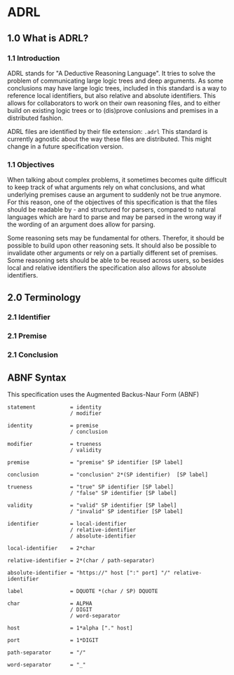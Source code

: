 # ADRL

## 1.0 What is ADRL?

### 1.1 Introduction

ADRL stands for "A Deductive Reasoning Language". It tries to solve the problem of communicating large logic trees and deep arguments. As some conclusions may have large logic trees, included in this standard is a way to reference local identifiers, but also relative and absolute identifiers. This allows for collaborators to work on their own reasoning files, and to either build on existing logic trees or to (dis)prove conlusions and premises in a distributed fashion.

ADRL files are identified by their file extension: `.adrl` This standard is currently agnostic about the way these files are distributed. This might change in a future specification version. 

### 1.1 Objectives

When talking about complex problems, it sometimes becomes quite difficult to keep track of what arguments rely on what conclusions, and what underlying premises cause an argument to suddenly not be true anymore. For this reason, one of the objectives of this specification is that the files should be readable by - and structured for parsers, compared to natural languages which are hard to parse and may be parsed in the wrong way if the wording of an argument does allow for parsing.

Some reasoning sets may be fundamental for others. Therefor, it should be possible to build upon other reasoning sets. It should also be possible to invalidate other arguments or rely on a partially different set of premises. Some reasoning sets should be able to be reused across users, so besides local and relative identifiers the specification also allows for absolute identifiers.

## 2.0 Terminology

### 2.1 Identifier

### 2.1 Premise

### 2.1 Conclusion

## ABNF Syntax

This specification uses the Augmented Backus-Naur Form (ABNF)

```abnf
statement           = identity
                    / modifier

identity            = premise
                    / conclusion

modifier            = trueness
                    / validity

premise             = "premise" SP identifier [SP label]

conclusion          = "conclusion" 2*(SP identifier)  [SP label]

trueness            = "true" SP identifier [SP label]
                    / "false" SP identifier [SP label]

validity            = "valid" SP identifier [SP label]
                    / "invalid" SP identifier [SP label]

identifier          = local-identifier
                    / relative-identifier
                    / absolute-identifier

local-identifier    = 2*char

relative-identifier = 2*(char / path-separator)

absolute-identifier = "https://" host [":" port] "/" relative-identifier

label               = DQUOTE *(char / SP) DQUOTE

char                = ALPHA 
                    / DIGIT
                    / word-separator

host                = 1*alpha ["." host]

port                = 1*DIGIT

path-separator      = "/"

word-separator      = "_"
```
